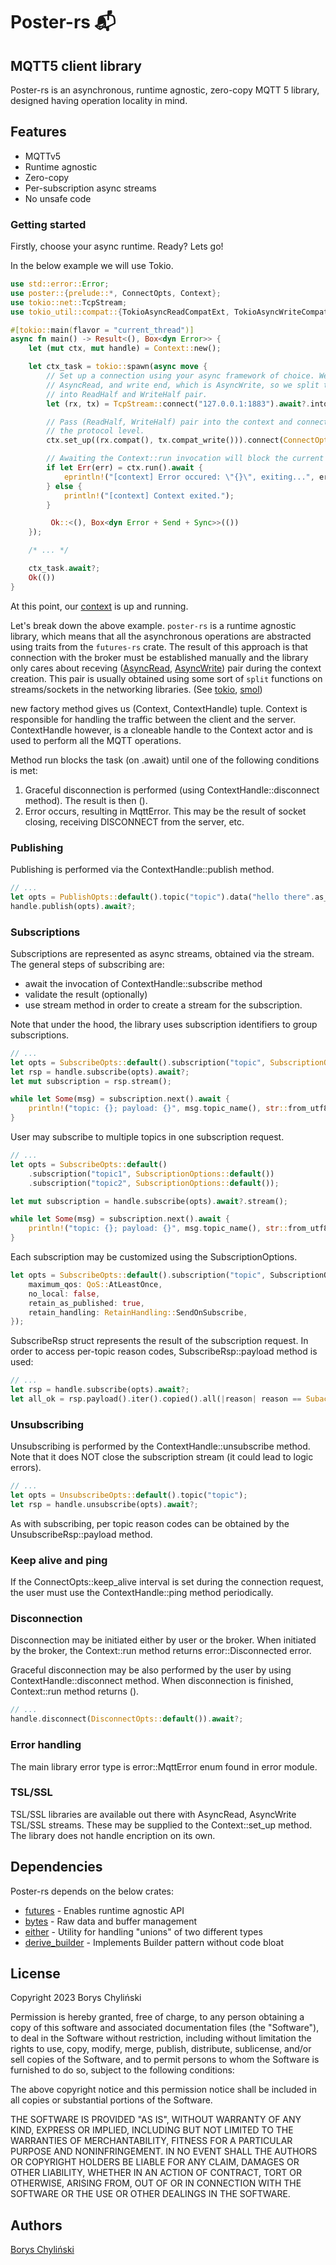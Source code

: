 # Poster-rs 📬
## MQTT5 client library

Poster-rs is an asynchronous, runtime agnostic, zero-copy MQTT 5 library,
designed having operation locality in mind.

## Features

- MQTTv5
- Runtime agnostic
- Zero-copy
- Per-subscription async streams
- No unsafe code

### Getting started

Firstly, choose your async runtime. Ready? Lets go!

In the below example we will use Tokio.

```rust
use std::error::Error;
use poster::{prelude::*, ConnectOpts, Context};
use tokio::net::TcpStream;
use tokio_util::compat::{TokioAsyncReadCompatExt, TokioAsyncWriteCompatExt};

#[tokio::main(flavor = "current_thread")]
async fn main() -> Result<(), Box<dyn Error>> {
    let (mut ctx, mut handle) = Context::new();

    let ctx_task = tokio::spawn(async move {
        // Set up a connection using your async framework of choice. We will need a read end, which is
        // AsyncRead, and write end, which is AsyncWrite, so we split the TcpStream
        // into ReadHalf and WriteHalf pair.
        let (rx, tx) = TcpStream::connect("127.0.0.1:1883").await?.into_split();

        // Pass (ReadHalf, WriteHalf) pair into the context and connect with the broker on
        // the protocol level.
        ctx.set_up((rx.compat(), tx.compat_write())).connect(ConnectOpts::default()).await?;

        // Awaiting the Context::run invocation will block the current task.
        if let Err(err) = ctx.run().await {
            eprintln!("[context] Error occured: \"{}\", exiting...", err);
        } else {
            println!("[context] Context exited.");
        }

         Ok::<(), Box<dyn Error + Send + Sync>>(())
    });

    /* ... */

    ctx_task.await?;
    Ok(())
}
```

At this point, our [context](crate::Context) is up and running.

Let's break down the above example.
`poster-rs` is a runtime agnostic library, which means that all the asynchronous operations are abstracted
using traits from the `futures-rs` crate. The result of this approach is that connection with the broker
must be established manually and the library only cares about receving ([AsyncRead](https://docs.rs/futures/latest/futures/io/trait.AsyncRead.html),
[AsyncWrite](https://docs.rs/futures/latest/futures/io/trait.AsyncWrite.html)) pair during the context creation.
This pair is usually obtained using some sort of `split` functions on streams/sockets in the networking libraries.
(See [tokio](https://docs.rs/tokio/latest/tokio/net/struct.TcpStream.html#method.into_split), [smol](https://docs.rs/smol/latest/smol/io/fn.split.html))

new factory method gives us (Context, ContextHandle) tuple. Context is responsible
for handling the traffic between the client and the server. ContextHandle however, is a cloneable handle
to the Context actor and is used to perform all the MQTT operations.

Method run blocks the task (on .await) until one of the following conditions is met:
1. Graceful disconnection is performed (using ContextHandle::disconnect method).
   The result is then ().
2. Error occurs, resulting in MqttError. This may be the result of socket closing,
   receiving DISCONNECT from the server, etc.

### Publishing

Publishing is performed via the ContextHandle::publish method.

```rust
// ...
let opts = PublishOpts::default().topic("topic").data("hello there".as_bytes());
handle.publish(opts).await?;
```

### Subscriptions

Subscriptions are represented as async streams, obtained via the stream.
The general steps of subscribing are:
- await the invocation of ContextHandle::subscribe method
- validate the result (optionally)
- use stream method in order to create a stream for
the subscription.

Note that under the hood, the library uses subscription identifiers to group subscriptions.

```rust
// ...
let opts = SubscribeOpts::default().subscription("topic", SubscriptionOptions::default());
let rsp = handle.subscribe(opts).await?;
let mut subscription = rsp.stream();

while let Some(msg) = subscription.next().await {
    println!("topic: {}; payload: {}", msg.topic_name(), str::from_utf8(msg.payload()).unwrap());
}
```

User may subscribe to multiple topics in one subscription request.

```rust
// ...
let opts = SubscribeOpts::default()
    .subscription("topic1", SubscriptionOptions::default())
    .subscription("topic2", SubscriptionOptions::default());

let mut subscription = handle.subscribe(opts).await?.stream();

while let Some(msg) = subscription.next().await {
    println!("topic: {}; payload: {}", msg.topic_name(), str::from_utf8(msg.payload()).unwrap());
}
```

Each subscription may be customized using the SubscriptionOptions.

```rust
let opts = SubscribeOpts::default().subscription("topic", SubscriptionOptions {
    maximum_qos: QoS::AtLeastOnce,
    no_local: false,
    retain_as_published: true,
    retain_handling: RetainHandling::SendOnSubscribe,
});
```

SubscribeRsp struct represents the result of the subscription request. In order to access
per-topic reason codes, SubscribeRsp::payload method is used:

```rust
// ...
let rsp = handle.subscribe(opts).await?;
let all_ok = rsp.payload().iter().copied().all(|reason| reason == SubackReason::GranteedQoS2);
```

### Unsubscribing

Unsubscribing is performed by the ContextHandle::unsubscribe method.
Note that it does NOT close the subscription stream (it could lead to logic errors).

```rust
// ...
let opts = UnsubscribeOpts::default().topic("topic");
let rsp = handle.unsubscribe(opts).await?;
```

As with subscribing, per topic reason codes can be obtained by the UnsubscribeRsp::payload method.

### Keep alive and ping

If the ConnectOpts::keep_alive interval is set during the connection request,
the user must use the ContextHandle::ping method periodically.

### Disconnection

Disconnection may be initiated either by user or the broker. When initiated by the broker, the Context::run method
returns error::Disconnected error.

Graceful disconnection may be also performed by the user by using ContextHandle::disconnect method.
When disconnection is finished, Context::run method returns ().

```rust
// ...
handle.disconnect(DisconnectOpts::default()).await?;
```

### Error handling

The main library error type is error::MqttError enum found in error module.

### TSL/SSL

TSL/SSL libraries are available out there with AsyncRead, AsyncWrite TSL/SSL streams. These may be
supplied to the Context::set_up method. The library does not handle encription on its own.

## Dependencies

Poster-rs depends on the below crates:

- [futures](https://docs.rs/futures/latest/futures/) - Enables runtime agnostic API
- [bytes](https://docs.rs/bytes/latest/bytes/) - Raw data and buffer management
- [either](https://docs.rs/either/latest/either/) - Utility for handling "unions" of two different types
- [derive_builder](https://docs.rs/derive_builder/latest/derive_builder/) - Implements Builder pattern without code bloat

## License

Copyright 2023 Borys Chyliński

Permission is hereby granted, free of charge, to any person obtaining a copy of this software and associated documentation files (the "Software"), to deal in the Software without restriction, including without limitation the rights to use, copy, modify, merge, publish, distribute, sublicense, and/or sell copies of the Software, and to permit persons to whom the Software is furnished to do so, subject to the following conditions:

The above copyright notice and this permission notice shall be included in all copies or substantial portions of the Software.

THE SOFTWARE IS PROVIDED "AS IS", WITHOUT WARRANTY OF ANY KIND, EXPRESS OR IMPLIED, INCLUDING BUT NOT LIMITED TO THE WARRANTIES OF MERCHANTABILITY, FITNESS FOR A PARTICULAR PURPOSE AND NONINFRINGEMENT. IN NO EVENT SHALL THE AUTHORS OR COPYRIGHT HOLDERS BE LIABLE FOR ANY CLAIM, DAMAGES OR OTHER LIABILITY, WHETHER IN AN ACTION OF CONTRACT, TORT OR OTHERWISE, ARISING FROM, OUT OF OR IN CONNECTION WITH THE SOFTWARE OR THE USE OR OTHER DEALINGS IN THE SOFTWARE.

## Authors

[Borys Chyliński](https://github.com/Chylynsky)
